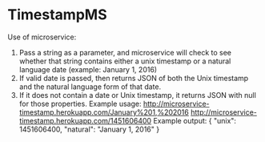 # TimestampMS

Use of microservice:
1) Pass a string as a parameter, and microservice will check to see whether that string contains either a unix timestamp or a natural language date (example: January 1, 2016)
2) If valid date is passed, then returns JSON of both the Unix timestamp and the natural language form of that date.
3) If it does not contain a date or Unix timestamp, it returns JSON with null for those properties.
Example usage:
http://microservice-timestamp.herokuapp.com/January%201,%202016
http://microservice-timestamp.herokuapp.com/1451606400
Example output:
{ "unix": 1451606400, "natural": "January 1, 2016" }
